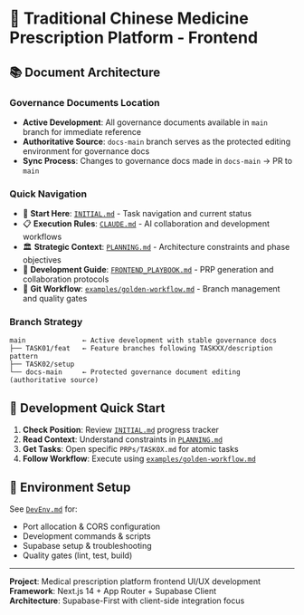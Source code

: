 # 🏥 Traditional Chinese Medicine Prescription Platform - Frontend

## 📚 Document Architecture

### Governance Documents Location
- **Active Development**: All governance documents available in `main` branch for immediate reference
- **Authoritative Source**: `docs-main` branch serves as the protected editing environment for governance docs
- **Sync Process**: Changes to governance docs made in `docs-main` → PR to `main`

### Quick Navigation
- 🎯 **Start Here**: [`INITIAL.md`](./INITIAL.md) - Task navigation and current status
- 📋 **Execution Rules**: [`CLAUDE.md`](./CLAUDE.md) - AI collaboration and development workflows
- 🏛️ **Strategic Context**: [`PLANNING.md`](./PLANNING.md) - Architecture constraints and phase objectives
- 📖 **Development Guide**: [`FRONTEND_PLAYBOOK.md`](./FRONTEND_PLAYBOOK.md) - PRP generation and collaboration protocols
- 🔄 **Git Workflow**: [`examples/golden-workflow.md`](./examples/golden-workflow.md) - Branch management and quality gates

### Branch Strategy
```
main              ← Active development with stable governance docs
├── TASK01/feat   ← Feature branches following TASKXX/description pattern
├── TASK02/setup  
└── docs-main     ← Protected governance document editing (authoritative source)
```

## 🚀 Development Quick Start

1. **Check Position**: Review [`INITIAL.md`](./INITIAL.md) progress tracker
2. **Read Context**: Understand constraints in [`PLANNING.md`](./PLANNING.md)
3. **Get Tasks**: Open specific `PRPs/TASK0X.md` for atomic tasks
4. **Follow Workflow**: Execute using [`examples/golden-workflow.md`](./examples/golden-workflow.md)

## 🔧 Environment Setup

See [`DevEnv.md`](./DevEnv.md) for:
- Port allocation & CORS configuration
- Development commands & scripts
- Supabase setup & troubleshooting
- Quality gates (lint, test, build)

---

**Project**: Medical prescription platform frontend UI/UX development  
**Framework**: Next.js 14 + App Router + Supabase Client  
**Architecture**: Supabase-First with client-side integration focus
